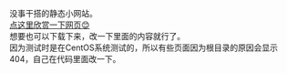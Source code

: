 没事干搭的静态小网站。</br>
[点这里欣赏一下网页😊](https://liu-angle.github.io/creation/) </br>
想要也可以下载下来，改一下里面的内容就行了。</br>
因为测试时是在CentOS系统测试的，所以有些页面因为根目录的原因会显示404，自己在代码里面改一下。
